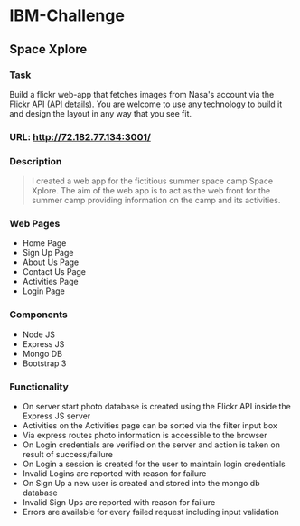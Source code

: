 
# IBM-Challenge
## Space Xplore

### Task
Build a flickr web-app that fetches images from Nasa's account via the Flickr API ([API details](https://github.com/ibmfrontend/fedexercise/blob/master/API_DETAILS.md)). You are welcome to use any technology to build it and design the layout in any way that you see fit.

### URL: http://72.182.77.134:3001/

### Description
> I created a web app for the fictitious summer space camp Space Xplore. The aim of the web app is to act as the web front for the summer camp providing information on the camp and its activities.

### Web Pages
 - Home Page
 - Sign Up Page
 - About Us Page
 - Contact Us Page
 - Activities Page
 - Login Page

### Components
 - Node JS
 - Express JS
 - Mongo DB
 - Bootstrap 3

### Functionality
 - On server start photo database is created using the Flickr API inside the Express JS server
 - Activities on the Activities page can be sorted via the filter input box
 - Via express routes photo information is accessible to the browser
 - On Login credentials are verified on the server and action is taken on result of success/failure
 - On Login a session is created for the user to maintain login credentials
 - Invalid Logins are reported with reason for failure
 - On Sign Up a new user is created and stored into the mongo db database 
 - Invalid Sign Ups are reported with reason for failure
 - Errors are available for every failed request including input validation